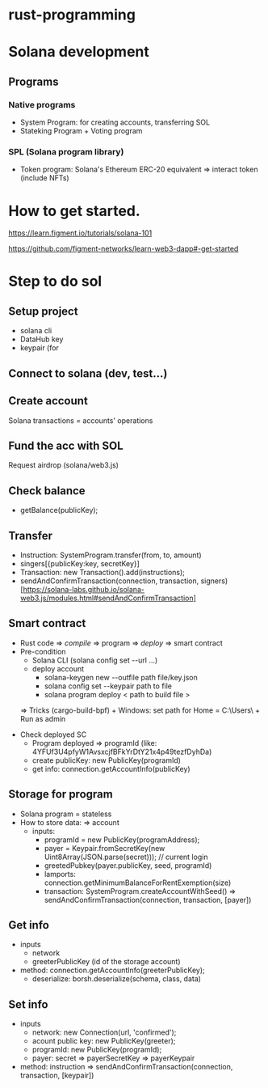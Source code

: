 # rust-programming

# Solana development
## Programs
### Native programs
  + System Program: for creating accounts, transferring SOL
  + Stateking Program + Voting program
### SPL (Solana program library)
  + Token program: Solana's Ethereum ERC-20 equivalent
  => interact token (include NFTs)
  
  
# How to get started.
https://learn.figment.io/tutorials/solana-101

https://github.com/figment-networks/learn-web3-dapp#-get-started


# Step to do sol
## Setup project
  + solana cli
  + DataHub key
  + keypair (for 
## Connect to solana (dev, test...)

## Create account
Solana transactions = accounts' operations

## Fund the acc with SOL
Request airdrop (solana/web3.js)

## Check balance
+ getBalance(publicKey);

## Transfer
+ Instruction: SystemProgram.transfer(from, to, amount)
+ singers[{publicKey:key, secretKey}]
+ Transaction: new Transaction().add(instructions);
+ sendAndConfirmTransaction(connection, transaction, signers) [https://solana-labs.github.io/solana-web3.js/modules.html#sendAndConfirmTransaction]

## Smart contract
+ Rust code => *compile* => program => *deploy* => smart contract
+ Pre-condition
  - Solana CLI (solana config set --url ...)
  - deploy account
    + solana-keygen new --outfile path file/key.json
    + solana config set --keypair path to file
    + solana program deploy < path to build file >
  <p>=> Tricks (cargo-build-bpf) 
    + Windows: set path for Home = C:\Users\<user>
    + Run as admin
  </p>
+ Check deployed SC
  - Program deployed => programId (like: 4YFUf3U4pfyW1AvsxcjfBFkYrDtY21x4p49tezfDyhDa)
  - create publicKey: new PublicKey(programId)
  - get info: connection.getAccountInfo(publicKey)
  
## Storage for program
+ Solana program = stateless
+ How to store data: => account
  - inputs:
    + programId = new PublicKey(programAddress);
    + payer = Keypair.fromSecretKey(new Uint8Array(JSON.parse(secret))); // current login
    + greetedPubkey(payer.publicKey, seed, programId)
    + lamports: connection.getMinimumBalanceForRentExemption(size)
    + transaction: SystemProgram.createAccountWithSeed() => sendAndConfirmTransaction(connection, transaction, [payer])
  
## Get info
  + inputs
    - network
    - greeterPublicKey (id of the storage account)
  + method: connection.getAccountInfo(greeterPublicKey);
    - deserialize: borsh.deserialize(schema, class, data)
  
## Set info
  + inputs
    - network: new Connection(url, 'confirmed');
    - acount public key: new PublicKey(greeter);
    - programId: new PublicKey(programId);
    - payer: secret => payerSecretKey => payerKeypair
  + method: instruction => sendAndConfirmTransaction(connection, transaction, [keypair])
